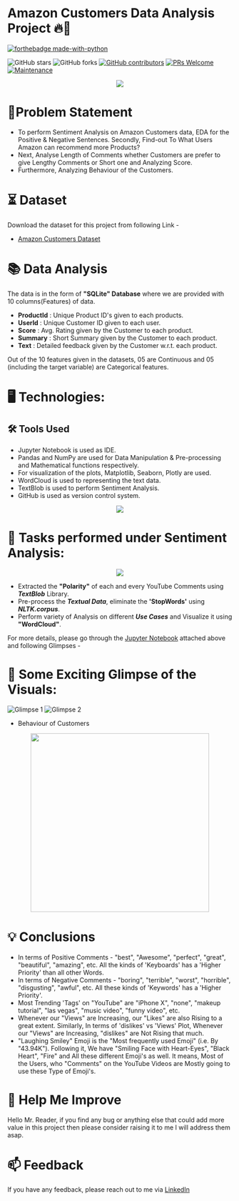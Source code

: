 
# Amazon Customers Data Analysis Project 🔥🍁

<p align="center">

  [![forthebadge made-with-python](http://ForTheBadge.com/images/badges/made-with-python.svg)](https://www.python.org/)
  
  ![GitHub stars](https://img.shields.io/github/stars/Lokesh-Attarde/Amazon_Customers_Data_Analysis)
  ![GitHub forks](https://img.shields.io/github/forks/Lokesh-Attarde/Amazon_Customers_Data_Analysis)
  [![GitHub contributors](https://img.shields.io/github/contributors/Lokesh-Attarde/Amazon_Customers_Data_Analysis.svg)](https://GitHub.com/Lokesh-Attarde/Amazon_Customers_Data_Analysis/graphs/contributors/)
  [![PRs Welcome](https://img.shields.io/badge/PRs-welcome-brightgreen.svg?style=flat-square)](http://makeapullrequest.com)
  [![Maintenance](https://img.shields.io/badge/Maintained%3F-yes-green.svg)](https://GitHub.com/Naereen/StrapDown.js/graphs/commit-activity)
</p>  

<p align="center">
  <img src="https://user-images.githubusercontent.com/84115928/142349256-b8571a8e-d75e-42e8-a9c0-8d1af09a7d73.jpg">
</p>

# 📝Problem Statement

- To perform Sentiment Analysis on Amazon Customers data, EDA for the Positive & Negative Sentences. Secondly, Find-out To What Users Amazon can recommend more Products?
- Next, Analyse Length of Comments whether Customers are prefer to give Lengthy Comments or Short one and Analyzing Score.
- Furthermore, Analyzing Behaviour of the Customers.

# ⏳ Dataset
Download the dataset for this project from following Link -
* [Amazon Customers Dataset](https://drive.google.com/file/d/1AIkvkTer9OoomvER69RSLol16k7A4xZ6/view?usp=sharing)

# 📚 Data Analysis
The data is in the form of **"SQLite" Database** where we are provided with 10 columns(Features) of data.

* **ProductId** : Unique Product ID's given to each products.
* **UserId** : Unique Customer ID given to each user.
* **Score** : Avg. Rating given by the Customer to each product.
* **Summary** : Short Summary given by the Customer to each product.
* **Text** : Detailed feedback given by the Customer w.r.t. each product.

Out of the 10 features given in the datasets, 05 are Continuous and 05 (including the target variable) are Categorical features.

# 🖥️ Technologies:
## 🛠️ Tools Used
* Jupyter Notebook is used as IDE.
* Pandas and NumPy are used for Data Manipulation & Pre-processing and Mathematical functions respectively.
* For visualization of the plots, Matplotlib, Seaborn, Plotly are used.
* WordCloud is used to representing the text data.
* TextBlob is used to perform Sentiment Analysis.
* GitHub is used as version control system.

<p align="center">
  <img src="https://user-images.githubusercontent.com/84115928/142146950-3081ea19-cd90-4999-8f67-728ceb57ac8a.png">
</p>

# 🎉 Tasks performed under Sentiment Analysis:
<p align="center">
  <img src="https://user-images.githubusercontent.com/84115928/142443073-646c4a34-ed77-460b-becf-3b6976201339.gif">
</p>

* Extracted the **"Polarity"** of each and every YouTube Comments using ***TextBlob*** Library.
* Pre-process the ***Textual Data***, eliminate the **'StopWords'** using ***NLTK.corpus***. 
* Perform variety of Analysis on different ***Use Cases*** and Visualize it using **"WordCloud"**. 

For more details, please go through the [Jupyter Notebook](https://drive.google.com/file/d/1eTKLGeFMZR2IJij8V3qjMSuO9PnCvsHG/view?usp=sharing) attached above and following Glimpses -

# 🌱 Some Exciting Glimpse of the Visuals:
![Glimpse 1](https://user-images.githubusercontent.com/84115928/142457948-9626a04a-4e51-4f47-a5f9-4c2a0564d700.gif)
![Glimpse 2](https://user-images.githubusercontent.com/84115928/142457991-11f27fb1-8ced-49e7-bd12-10893373cecd.gif)
* Behaviour of Customers
<p align="center">
  <img height="400" src="https://user-images.githubusercontent.com/84115928/142458029-9bbf8b08-b6a2-47b5-b44e-516afba8acb5.JPG">
</p>

# 💡 Conclusions
* In terms of Positive Comments - "best", "Awesome", "perfect", "great", "beautiful", "amazing", etc. All the kinds of 'Keyboards' has a 'Higher Priority' than all other Words.
* In terms of Negative Comments - "boring", "terrible", "worst", "horrible", "disgusting", "awful", etc. All these kinds of 'Keywords' has a 'Higher Priority'.
* Most Trending 'Tags' on "YouTube" are "iPhone X", "none", "makeup tutorial", "las vegas", "music video", "funny video", etc.
* Whenever our "Views" are Increasing, our "Likes" are also Rising to a great extent.
  Similarly, In terms of 'dislikes' vs 'Views' Plot, Whenever our "Views" are Increasing, "dislikes" are Not Rising that much.
* "Laughing Smiley" Emoji is the "Most frequently used Emoji" (i.e. By "43.94K").
  Following it, We have "Smiling Face with Heart-Eyes", "Black Heart", "Fire" and All these different Emoji's as well.
  It means, Most of the Users, who "Comments" on the YouTube Videos are Mostly going to use these Type of Emoji's.

# 🎉 Help Me Improve
Hello Mr. Reader, if you find any bug or anything else that could add more value in this project then please consider raising it to me I will address them asap.
  
# 📫 Feedback
If you have any feedback, please reach out to me via [LinkedIn](https://www.linkedin.com/in/lokesh-attarde-145086141/)
